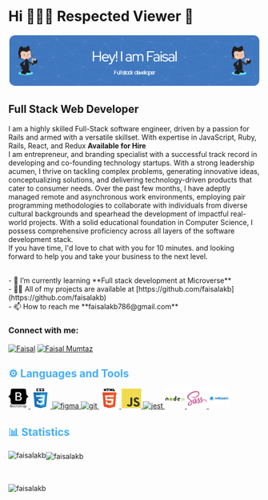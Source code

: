 <h1> Hi 👨🏻‍💻 Respected Viewer 👋 </h1>
<p align="left"> <img src="./banner.png" alt="faisalakb" /> </p>

<h2>Full Stack Web Developer</h2>
<p align="left">
I am a highly skilled Full-Stack software engineer, driven by a passion for Rails and armed with a versatile skillset. With expertise in JavaScript, Ruby, Rails, React, and Redux <strong>Available for Hire</strong><br>I am entrepreneur, and branding specialist with a successful track record in developing and co-founding technology startups. With a strong leadership acumen, I thrive on tackling complex problems, generating innovative ideas, conceptualizing solutions, and delivering technology-driven products that cater to consumer needs. Over the past few months, I have adeptly managed remote and asynchronous work environments, employing pair programming methodologies to collaborate with individuals from diverse cultural backgrounds and spearhead the development of impactful real-world projects. With a solid educational foundation in Computer Science, I possess comprehensive proficiency across all layers of the software development stack.<br>If you have time, I'd love to chat with you for 10 minutes.
and looking forward to help you and take your business to the next level.
</p>
<br>
- 🌱 I’m currently learning **Full stack development at Microverse** <br>
- 👨‍💻 All of my projects are available at [https://github.com/faisalakb](https://github.com/faisalakb) <br>
- 📫 How to reach me **faisalakb786@gmail.com**

<h3 align="left">Connect with me:</h3>
<p align="left">
<a href="https://twitter.com/Faisalakb786" target="blank"><img align="center" src="https://raw.githubusercontent.com/rahuldkjain/github-profile-readme-generator/master/src/images/icons/Social/twitter.svg" alt="Faisal" height="30" width="40" /></a>
<a href="https://www.linkedin.com/in/faisal-mumtaz-514a221a6/" target="blank"><img align="center" src="https://raw.githubusercontent.com/rahuldkjain/github-profile-readme-generator/master/src/images/icons/Social/linked-in-alt.svg" alt="Faisal Mumtaz" height="30" width="40" /></a>
</p>

<h2 style="color: #44AEFB">⚙️ Languages and Tools</h2>
<p align="left"> <a href="https://getbootstrap.com" target="_blank" rel="noreferrer"> <img src="https://raw.githubusercontent.com/devicons/devicon/master/icons/bootstrap/bootstrap-plain-wordmark.svg" alt="bootstrap" width="40" height="40"/> </a> <a href="https://www.w3schools.com/css/" target="_blank" rel="noreferrer"> <img src="https://raw.githubusercontent.com/devicons/devicon/master/icons/css3/css3-original-wordmark.svg" alt="css3" width="40" height="40"/> </a> <a href="https://www.figma.com/" target="_blank" rel="noreferrer"> <img src="https://www.vectorlogo.zone/logos/figma/figma-icon.svg" alt="figma" width="40" height="40"/> </a> <a href="https://git-scm.com/" target="_blank" rel="noreferrer"> <img src="https://www.vectorlogo.zone/logos/git-scm/git-scm-icon.svg" alt="git" width="40" height="40"/> </a> <a href="https://www.w3.org/html/" target="_blank" rel="noreferrer"> <img src="https://raw.githubusercontent.com/devicons/devicon/master/icons/html5/html5-original-wordmark.svg" alt="html5" width="40" height="40"/> </a> <a href="https://developer.mozilla.org/en-US/docs/Web/JavaScript" target="_blank" rel="noreferrer"> <img src="https://raw.githubusercontent.com/devicons/devicon/master/icons/javascript/javascript-original.svg" alt="javascript" width="40" height="40"/> </a> <a href="https://jestjs.io" target="_blank" rel="noreferrer"> <img src="https://www.vectorlogo.zone/logos/jestjsio/jestjsio-icon.svg" alt="jest" width="40" height="40"/> </a> <a href="https://nodejs.org" target="_blank" rel="noreferrer"> <img src="https://raw.githubusercontent.com/devicons/devicon/master/icons/nodejs/nodejs-original-wordmark.svg" alt="nodejs" width="40" height="40"/> </a> <a href="https://sass-lang.com" target="_blank" rel="noreferrer"> <img src="https://raw.githubusercontent.com/devicons/devicon/master/icons/sass/sass-original.svg" alt="sass" width="40" height="40"/> </a> <a href="https://webpack.js.org" target="_blank" rel="noreferrer"> <img src="https://raw.githubusercontent.com/devicons/devicon/d00d0969292a6569d45b06d3f350f463a0107b0d/icons/webpack/webpack-original-wordmark.svg" alt="webpack" width="40" height="40"/> </a> </p>

<h2 style="color: #44AEFB">📊 Statistics</h2>

<!-- ![stats_banner](https://user-images.githubusercontent.com/78341798/194534778-d662496c-ae00-4e8d-ae9b-b90912054e7f.gif) -->

<!-- Begin Stats Cards -->
<!-- Resources:  -->
<!-- Github & Languages Stats: https://github.com/anuraghazra/github-readme-stats --> 
<!-- Streak Stats: https://github.com/denvercoder1/github-readme-streak-stats -->
<!-- Change the value after ?username= to your GitHub username. -->
<p><img align="left" src="https://github-readme-stats.vercel.app/api?username=faisalakb&hide=stars&count_private=true&show_icons=true&theme=algolia&border_radius=20" alt="faisalakb" /></p>

<p><img align="center" src="https://github-readme-stats.vercel.app/api/top-langs/?username=faisalakb&layout=compact&show_icons=true&theme=algolia&border_radius=20" alt="faisalakb" /></p>
<br>
<p><img align="center" src="https://streak-stats.demolab.com?user=faisalakb&count_private=true&theme=algolia&border_radius=20" alt="faisalakb" /></p>



